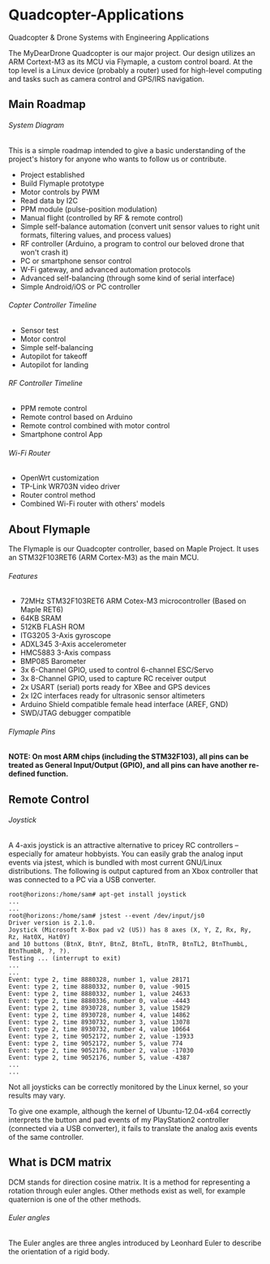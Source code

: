 # Quadcopter-Applications
Quadcopter &amp; Drone Systems with Engineering Applications

The MyDearDrone Quadcopter is our major project. Our design utilizes an ARM Cortext-M3 as its MCU via Flymaple, a custom control board. At the top level is a Linux device (probably a router) used for high-level computing and tasks such as camera control and GPS/IRS navigation. 
## Main Roadmap
###### System Diagram
This is a simple roadmap intended to give a basic understanding of the project's history for anyone who wants to follow us or contribute. 
- Project established
- Build Flymaple prototype
- Motor controls by PWM
- Read data by I2C
- PPM module (pulse-position modulation)
- Manual flight (controlled by RF & remote control)
- Simple self-balance automation (convert unit sensor values to right unit formats, filtering values, and process values)
- RF controller (Arduino, a program to control our beloved drone that won't crash it)
- PC or smartphone sensor control
- W-Fi gateway, and advanced automation protocols
- Advanced self-balancing (through some kind of serial interface)
- Simple Android/iOS or PC controller
###### Copter Controller Timeline
- Sensor test
- Motor control
- Simple self-balancing
- Autopilot for takeoff
- Autopilot for landing
###### RF Controller Timeline
- PPM remote control
- Remote control based on Arduino
- Remote control combined with motor control
- Smartphone control App
###### Wi-Fi Router
- OpenWrt customization
- TP-Link WR703N video driver
- Router control method
- Combined Wi-Fi router with others' models
## About Flymaple
The Flymaple is our Quadcopter controller, based on Maple Project. It uses an STM32F103RET6 (ARM Cortex-M3) as the main MCU.
###### Features
- 72MHz STM32F103RET6 ARM Cotex-M3 microcontroller (Based on Maple RET6)
- 64KB SRAM
- 512KB FLASH ROM
- ITG3205 3-Axis gyroscope
- ADXL345 3-Axis accelerometer
- HMC5883 3-Axis compass
- BMP085 Barometer
- 3x 6-Channel GPIO, used to control 6-channel ESC/Servo
- 3x 8-Channel GPIO, used to capture RC receiver output
- 2x USART (serial) ports ready for XBee and GPS devices
- 2x I2C interfaces ready for ultrasonic sensor altimeters
- Arduino Shield compatible female head interface (AREF, GND)
- SWD/JTAG debugger compatible
###### Flymaple Pins
**NOTE: On most ARM chips (including the STM32F103), all pins can be treated as General Input/Output (GPIO), and all pins can have another re-defined function.** 
## Remote Control
###### Joystick
A 4-axis joystick is an attractive alternative to pricey RC controllers – especially for amateur hobbyists. You can easily grab the analog input events via jstest, which is bundled with most current GNU/Linux distributions.
The following is output captured from an Xbox controller that was connected to a PC via a USB converter. 
```
root@horizons:/home/sam# apt-get install joystick
...
...
root@horizons:/home/sam# jstest --event /dev/input/js0
Driver version is 2.1.0.
Joystick (Microsoft X-Box pad v2 (US)) has 8 axes (X, Y, Z, Rx, Ry, Rz, Hat0X, Hat0Y)
and 10 buttons (BtnX, BtnY, BtnZ, BtnTL, BtnTR, BtnTL2, BtnThumbL, BtnThumbR, ?, ?).
Testing ... (interrupt to exit)
...
...
Event: type 2, time 8880328, number 1, value 28171
Event: type 2, time 8880332, number 0, value -9015
Event: type 2, time 8880332, number 1, value 24633
Event: type 2, time 8880336, number 0, value -4443
Event: type 2, time 8930728, number 3, value 15829
Event: type 2, time 8930728, number 4, value 14862
Event: type 2, time 8930732, number 3, value 13078
Event: type 2, time 8930732, number 4, value 10664
Event: type 2, time 9052172, number 2, value -13933
Event: type 2, time 9052172, number 5, value 774
Event: type 2, time 9052176, number 2, value -17030
Event: type 2, time 9052176, number 5, value -4387
...
...
```
Not all joysticks can be correctly monitored by the Linux kernel, so your results may vary.

To give one example, although the kernel of Ubuntu-12.04-x64 correctly interprets the button and pad events of my PlayStation2 controller (connected via a USB converter), it fails to translate the analog axis events of the same controller. 
## What is DCM matrix
DCM stands for direction cosine matrix. It is a method for representing a rotation through euler angles. Other methods exist as well, for example quaternion is one of the other methods.
###### Euler angles
The Euler angles are three angles introduced by Leonhard Euler to describe the orientation of a rigid body.
